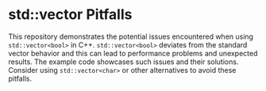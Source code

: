 # std::vector<bool> Pitfalls

This repository demonstrates the potential issues encountered when using `std::vector<bool>` in C++.  `std::vector<bool>` deviates from the standard vector behavior and this can lead to performance problems and unexpected results.  The example code showcases such issues and their solutions.  Consider using `std::vector<char>` or other alternatives to avoid these pitfalls.